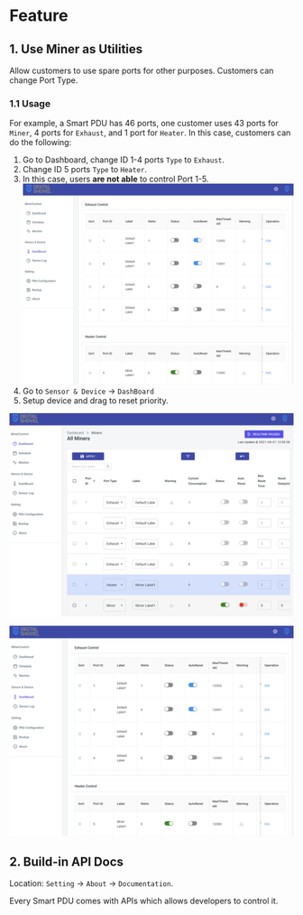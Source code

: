 # Feature

## 1. Use Miner as Utilities

Allow customers to use spare ports for other purposes. Customers can change Port Type.

### 1.1 Usage

For example, a Smart PDU has 46 ports, one customer uses 43 ports for `Miner`, 4 ports for `Exhaust`, and 1 port for `Heater`. In this case, customers can do the following:

1. Go to Dashboard, change ID 1-4 ports `Type` to `Exhaust`.
2. Change ID 5 ports `Type` to `Heater`.
3. In this case, users **are not able** to control Port 1-5. ![](../../.gitbook/assets/image.png) 
4. Go to `Sensor & Device` -&gt; `DashBoard`
5. Setup device and drag to reset priority.

![Change Type](../../.gitbook/assets/image%20%281%29.png)

![Setup Device](../../.gitbook/assets/image.png)

## 2. Build-in API Docs

Location: `Setting` -&gt; `About` -&gt; `Documentation`. 

Every Smart PDU comes with APIs which allows developers to control it.



